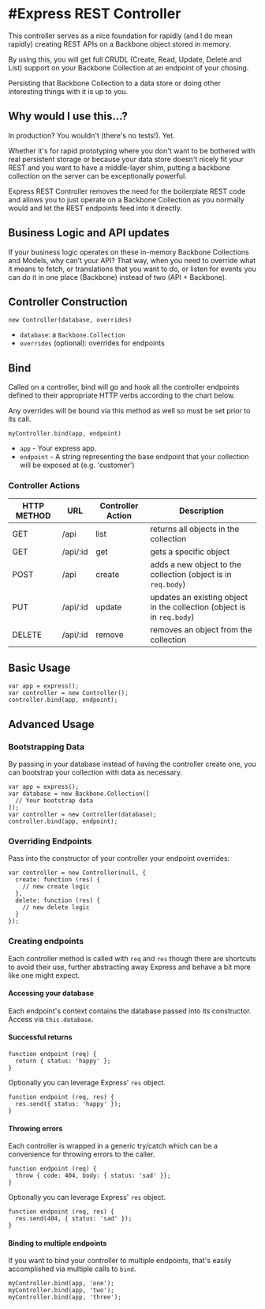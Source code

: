 #Express REST Controller
========================
This controller serves as a nice foundation for rapidly (and I do mean rapidly) creating REST APIs on a Backbone object stored in memory.

By using this, you will get full CRUDL (Create, Read, Update, Delete and List) support on your Backbone Collection at an endpoint of your chosing.

Persisting that Backbone Collection to a data store or doing other interesting things with it is up to you.

## Why would I use this...?

In production?  You wouldn't (there's no tests!).  Yet.

Whether it's for rapid prototyping where you don't want to be bothered with real persistent storage or because your data store doesn't nicely fit your REST and you want to have a middle-layer shim, putting a backbone collection on the server can be exceptionally powerful.

Express REST Controller removes the need for the boilerplate REST code and allows you to just operate on a Backbone Collection as you normally would and let the REST endpoints feed into it directly.

## Business Logic and API updates

If your business logic operates on these in-memory Backbone Collections and Models, why can't your API?  That way, when you need to override what it means to fetch, or translations that you want to do, or listen for events you can do it in one place (Backbone) instead of two (API + Backbone).

## Controller Construction

`new Controller(database, overrides)`

* `database`: a `Backbone.Collection`
* `overrides` (optional): overrides for endpoints

## Bind
Called on a controller, bind will go and hook all the controller endpoints defined to their appropriate HTTP verbs according to the chart below.

Any overrides will be bound via this method as well so must be set prior to its call.

```
myController.bind(app, endpoint)
```
* `app` - Your express app.
* `endpoint` - A string representing the base endpoint that your collection will be exposed at (e.g. 'customer')

### Controller Actions

HTTP METHOD | URL | Controller Action | Description
--- | --- | --- | ---
GET | /api | list | returns all objects in the collection
GET | /api/:id | get | gets a specific object
POST | /api | create | adds a new object to the collection (object is in `req.body`)
PUT | /api/:id | update | updates an existing object in the collection (object is in `req.body`)
DELETE | /api/:id | remove | removes an object from the collection

## Basic Usage
```
var app = express();
var controller = new Controller();
controller.bind(app, endpoint);
```

## Advanced Usage
### Bootstrapping Data
By passing in your database instead of having the controller create one, you can bootstrap your collection with data as necessary.
```
var app = express();
var database = new Backbone.Collection([
  // Your bootstrap data
]);
var controller = new Controller(database);
controller.bind(app, endpoint);
```

### Overriding Endpoints
Pass into the constructor of your controller your endpoint overrides:
```
var controller = new Controller(null, {
  create: function (res) {
    // new create logic
  },
  delete: function (res) {
    // new delete logic
  }
});
```

### Creating endpoints
Each controller method is called with `req` and `res` though there are shortcuts to avoid their use, further abstracting away Express and behave a bit more like one might expect.

#### Accessing your database

Each endpoint's context contains the database passed into its constructor.  Access via `this.database`.

#### Successful returns

```
function endpoint (req) {
  return { status: 'happy' };
}
```

Optionally you can leverage Express' `res` object.

```
function endpoint (req, res) {
  res.send({ status: 'happy' });
}
```

#### Throwing errors
Each controller is wrapped in a generic try/catch which can be a convenience for throwing errors to the caller.

```
function endpoint (req) {
  throw { code: 404, body: { status: 'sad' }};
}
```

Optionally you can leverage Express' `res` object.

```
function endpoint (req, res) {
  res.send(404, { status: 'sad' });
}
```

#### Binding to multiple endpoints

If you want to bind your controller to multiple endpoints, that's easily accomplished via multiple calls to `bind`.

```
myController.bind(app, 'one');
myController.bind(app, 'two');
myController.bind(app, 'three');
```
